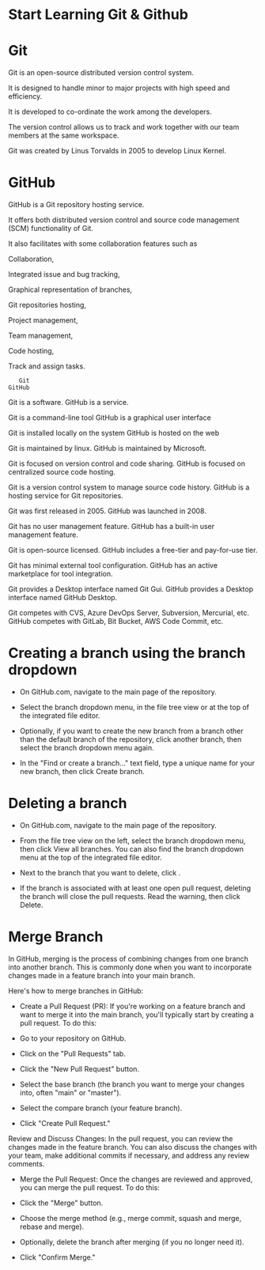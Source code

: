 # Start Learning Git & Github

# Git
Git is an open-source distributed version control system. 

It is designed to handle minor to major projects with high speed and efficiency. 

It is developed to co-ordinate the work among the developers. 

The version control allows us to track and work together with our team members at the same workspace.

Git was created by Linus Torvalds in 2005 to develop Linux Kernel.

# GitHub
GitHub is a Git repository hosting service.

It offers both distributed version control and source code management (SCM) functionality of Git. 

It also facilitates with some collaboration features such as 

Collaboration,

Integrated issue and bug tracking,

Graphical representation of branches,

Git repositories hosting,

Project management,

Team management,

Code hosting,

Track and assign tasks.



       Git	                                                                     GitHub
 Git is a software.                                                           GitHub is a service.
 
 Git is a command-line tool	                                                  GitHub is a graphical user interface
 
 Git is installed locally on the system	                                      GitHub is hosted on the web
 
 Git is maintained by linux.	                                                GitHub is maintained by Microsoft.
 
 Git is focused on version control and code sharing.	                        GitHub is focused on centralized source code hosting.
 
 Git is a version control system to manage source code history.             	GitHub is a hosting service for Git repositories.
 
 Git was first released in 2005.                                            	GitHub was launched in 2008.
 
 Git has no user management feature.                                    	    GitHub has a built-in user management feature.
 
 Git is open-source licensed.	                                                GitHub includes a free-tier and pay-for-use tier.
 
 Git has minimal external tool configuration.	                                GitHub has an active marketplace for tool integration.
 
 Git provides a Desktop interface named Git Gui.	                            GitHub provides a Desktop interface named GitHub Desktop.
 
 Git competes with CVS, Azure DevOps Server, Subversion, Mercurial, etc.	    GitHub competes with GitLab, Bit Bucket, AWS Code Commit, etc.

# Creating a branch using the branch dropdown
 - On GitHub.com, navigate to the main page of the repository.

 - Select the  branch dropdown menu, in the file tree view or at the top of the integrated file editor.

 - Optionally, if you want to create the new branch from a branch other than the default branch of the repository, 
   click another branch, then select the branch dropdown menu again.

 - In the "Find or create a branch..." text field, type a unique name for your new branch, then click Create branch.


# Deleting a branch
  
 - On GitHub.com, navigate to the main page of the repository.

 - From the file tree view on the left, select the  branch dropdown menu, then click View all branches.
 You can also find the branch dropdown menu at the top of the integrated file editor.

 - Next to the branch that you want to delete, click  .

 - If the branch is associated with at least one open pull request, deleting the branch will close the pull requests. Read the warning, then click Delete.

# Merge Branch
In GitHub, merging is the process of combining changes from one branch into another branch. 
This is commonly done when you want to incorporate changes made in a feature branch into your main branch.

Here's how to merge branches in GitHub:

- Create a Pull Request (PR): If you're working on a feature branch and want to merge it into the main branch, you'll typically start by creating a pull request. To do this:

 - Go to your repository on GitHub.
 - Click on the "Pull Requests" tab.
 - Click the "New Pull Request" button.
 - Select the base branch (the branch you want to merge your changes into, often "main" or "master").
 - Select the compare branch (your feature branch).
 - Click "Create Pull Request."

Review and Discuss Changes: In the pull request, you can review the changes made in the feature branch. You can also discuss the changes with your team, make additional commits if necessary, and address any review comments.

- Merge the Pull Request: Once the changes are reviewed and approved, you can merge the pull request. To do this:

 - Click the "Merge" button.
 - Choose the merge method (e.g., merge commit, squash and merge, rebase and merge).
 - Optionally, delete the branch after merging (if you no longer need it).
 - Click "Confirm Merge."
